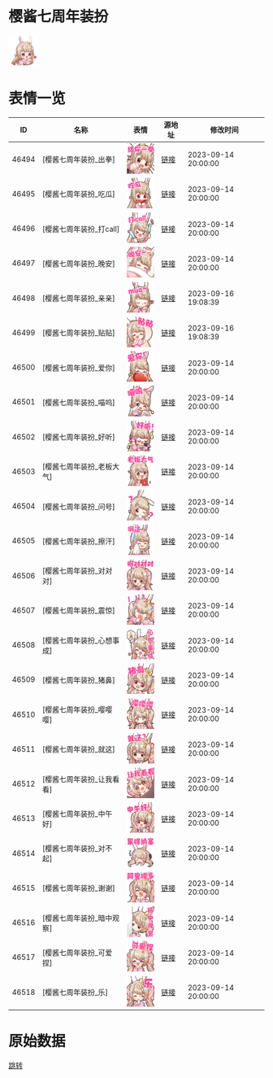 # 樱酱七周年装扮

<img src="./cover.png" height="60" alt="cover" />

# 表情一览

|ID|名称|表情|源地址|修改时间|
|----|----|----|----|----|
|46494|[樱酱七周年装扮_出拳]|<img src="./pic/046494_%5B樱酱七周年装扮_出拳%5D.png" height="60" alt="出拳"/>|[链接](https://i0.hdslb.com/bfs/garb/562dffc0bca2b6cc29a30a4d881a14e1248421a6.png)|2023-09-14 20:00:00|
|46495|[樱酱七周年装扮_吃瓜]|<img src="./pic/046495_%5B樱酱七周年装扮_吃瓜%5D.png" height="60" alt="吃瓜"/>|[链接](https://i0.hdslb.com/bfs/garb/f25e19ef8b153f97f38b6cdd5de0973ffabf980d.png)|2023-09-14 20:00:00|
|46496|[樱酱七周年装扮_打call]|<img src="./pic/046496_%5B樱酱七周年装扮_打call%5D.png" height="60" alt="打call"/>|[链接](https://i0.hdslb.com/bfs/garb/b5dacb45621434ac9d75bb58a0e3134f9a0a7d95.png)|2023-09-14 20:00:00|
|46497|[樱酱七周年装扮_晚安]|<img src="./pic/046497_%5B樱酱七周年装扮_晚安%5D.png" height="60" alt="晚安"/>|[链接](https://i0.hdslb.com/bfs/garb/59bd44eb433989b9f2d4ef86388b4cf75d905beb.png)|2023-09-14 20:00:00|
|46498|[樱酱七周年装扮_亲亲]|<img src="./pic/046498_%5B樱酱七周年装扮_亲亲%5D.png" height="60" alt="亲亲"/>|[链接](https://i0.hdslb.com/bfs/garb/aa4c37edd71d1efb43f4f83c223ab6f90e1e10e1.png)|2023-09-16 19:08:39|
|46499|[樱酱七周年装扮_贴贴]|<img src="./pic/046499_%5B樱酱七周年装扮_贴贴%5D.png" height="60" alt="贴贴"/>|[链接](https://i0.hdslb.com/bfs/garb/dff5f59e2a07dbed27c5c6daff4e8f6039ca9bda.png)|2023-09-16 19:08:39|
|46500|[樱酱七周年装扮_爱你]|<img src="./pic/046500_%5B樱酱七周年装扮_爱你%5D.png" height="60" alt="爱你"/>|[链接](https://i0.hdslb.com/bfs/garb/fde772e8ebc779a2b315773f5ecbf41852545d38.png)|2023-09-14 20:00:00|
|46501|[樱酱七周年装扮_喵呜]|<img src="./pic/046501_%5B樱酱七周年装扮_喵呜%5D.png" height="60" alt="喵呜"/>|[链接](https://i0.hdslb.com/bfs/garb/633d9d3445b2c2fd02a7dd00af904ffa885d57fe.png)|2023-09-14 20:00:00|
|46502|[樱酱七周年装扮_好听]|<img src="./pic/046502_%5B樱酱七周年装扮_好听%5D.png" height="60" alt="好听"/>|[链接](https://i0.hdslb.com/bfs/garb/e1063d943462e08167fd2a9e870ef753c6c528a7.png)|2023-09-14 20:00:00|
|46503|[樱酱七周年装扮_老板大气]|<img src="./pic/046503_%5B樱酱七周年装扮_老板大气%5D.png" height="60" alt="老板大气"/>|[链接](https://i0.hdslb.com/bfs/garb/77482e5a6773d8c14aba84295eac83461de1d9d9.png)|2023-09-14 20:00:00|
|46504|[樱酱七周年装扮_问号]|<img src="./pic/046504_%5B樱酱七周年装扮_问号%5D.png" height="60" alt="问号"/>|[链接](https://i0.hdslb.com/bfs/garb/6de4199bd57a03e4b92f1df909deef3d9a04d1a0.png)|2023-09-14 20:00:00|
|46505|[樱酱七周年装扮_擦汗]|<img src="./pic/046505_%5B樱酱七周年装扮_擦汗%5D.png" height="60" alt="擦汗"/>|[链接](https://i0.hdslb.com/bfs/garb/646e10a92b838301ed83710da0f4225c35249afe.png)|2023-09-14 20:00:00|
|46506|[樱酱七周年装扮_对对对]|<img src="./pic/046506_%5B樱酱七周年装扮_对对对%5D.png" height="60" alt="对对对"/>|[链接](https://i0.hdslb.com/bfs/garb/8003ad4bdb9e05124e57172bac142c3370d9efb5.png)|2023-09-14 20:00:00|
|46507|[樱酱七周年装扮_震惊]|<img src="./pic/046507_%5B樱酱七周年装扮_震惊%5D.png" height="60" alt="震惊"/>|[链接](https://i0.hdslb.com/bfs/garb/23258968cd1052c087ce6f4a842864d74cb73e33.png)|2023-09-14 20:00:00|
|46508|[樱酱七周年装扮_心想事成]|<img src="./pic/046508_%5B樱酱七周年装扮_心想事成%5D.png" height="60" alt="心想事成"/>|[链接](https://i0.hdslb.com/bfs/garb/b96e7e665749187825e140da7b7586b1bce92061.png)|2023-09-14 20:00:00|
|46509|[樱酱七周年装扮_猪鼻]|<img src="./pic/046509_%5B樱酱七周年装扮_猪鼻%5D.png" height="60" alt="猪鼻"/>|[链接](https://i0.hdslb.com/bfs/garb/8db3c48fb32a0b9733c7e526cf58f0f3d56941c1.png)|2023-09-14 20:00:00|
|46510|[樱酱七周年装扮_嘤嘤嘤]|<img src="./pic/046510_%5B樱酱七周年装扮_嘤嘤嘤%5D.png" height="60" alt="嘤嘤嘤"/>|[链接](https://i0.hdslb.com/bfs/garb/f4009dec81fde584bdd46e23a9da6edd68fbf70f.png)|2023-09-14 20:00:00|
|46511|[樱酱七周年装扮_就这]|<img src="./pic/046511_%5B樱酱七周年装扮_就这%5D.png" height="60" alt="就这"/>|[链接](https://i0.hdslb.com/bfs/garb/38cd9d0657125c31d95ed1d6a62c7845d0f9cd6b.png)|2023-09-14 20:00:00|
|46512|[樱酱七周年装扮_让我看看]|<img src="./pic/046512_%5B樱酱七周年装扮_让我看看%5D.png" height="60" alt="让我看看"/>|[链接](https://i0.hdslb.com/bfs/garb/633bda5fb38866d2eee943752fe5d128d387d3c0.png)|2023-09-14 20:00:00|
|46513|[樱酱七周年装扮_中午好]|<img src="./pic/046513_%5B樱酱七周年装扮_中午好%5D.png" height="60" alt="中午好"/>|[链接](https://i0.hdslb.com/bfs/garb/09e2fd3301f3de8201c65d1cab205f3e769167e6.png)|2023-09-14 20:00:00|
|46514|[樱酱七周年装扮_对不起]|<img src="./pic/046514_%5B樱酱七周年装扮_对不起%5D.png" height="60" alt="对不起"/>|[链接](https://i0.hdslb.com/bfs/garb/5524ad3df2231fc9be22f910d3ebf4f0d3b66067.png)|2023-09-14 20:00:00|
|46515|[樱酱七周年装扮_谢谢]|<img src="./pic/046515_%5B樱酱七周年装扮_谢谢%5D.png" height="60" alt="谢谢"/>|[链接](https://i0.hdslb.com/bfs/garb/081239e636f307d84474a7ff70a8ed43b78ad217.png)|2023-09-14 20:00:00|
|46516|[樱酱七周年装扮_暗中观察]|<img src="./pic/046516_%5B樱酱七周年装扮_暗中观察%5D.png" height="60" alt="暗中观察"/>|[链接](https://i0.hdslb.com/bfs/garb/347be944846694ec49cdfc51ea0fdc3bb854e457.png)|2023-09-14 20:00:00|
|46517|[樱酱七周年装扮_可爱捏]|<img src="./pic/046517_%5B樱酱七周年装扮_可爱捏%5D.png" height="60" alt="可爱捏"/>|[链接](https://i0.hdslb.com/bfs/garb/e7feced741d0a77ba5a571d8304ae47c0ee696e7.png)|2023-09-14 20:00:00|
|46518|[樱酱七周年装扮_乐]|<img src="./pic/046518_%5B樱酱七周年装扮_乐%5D.png" height="60" alt="乐"/>|[链接](https://i0.hdslb.com/bfs/garb/39a58a030359de5d17bdd9d1d9b6139c2b896e9d.png)|2023-09-14 20:00:00|

# 原始数据

[跳转](./raw.json)

